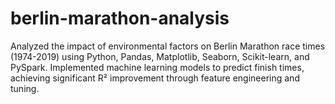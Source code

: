 # berlin-marathon-analysis
Analyzed the impact of environmental factors on Berlin Marathon race times (1974-2019) using Python, Pandas, Matplotlib, Seaborn, Scikit-learn, and PySpark. Implemented machine learning models to predict finish times, achieving significant R² improvement through feature engineering and tuning.
